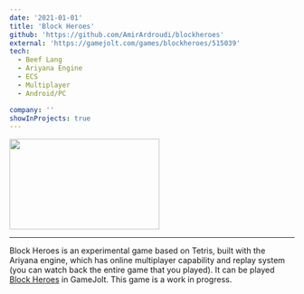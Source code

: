 ```yaml
---
date: '2021-01-01'
title: 'Block Heroes'
github: 'https://github.com/AmirArdroudi/blockheroes'
external: 'https://gamejolt.com/games/blockheroes/515039'
tech:
  - Beef Lang
  - Ariyana Engine
  - ECS
  - Multiplayer
  - Android/PC

company: ''
showInProjects: true
---
```


<img src="/images/bhlogo.png" width="265" height="160"></img>

---

Block Heroes is an experimental game based on Tetris, built with the Ariyana engine, which has online multiplayer capability and replay system (you can watch back the entire game that you played). It can be played [Block Heroes](https://gamejolt.com/games/blockheroes/515039) in GameJolt. This game is a work in progress.